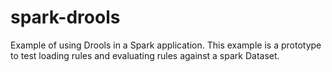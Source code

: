 # spark-drools
Example of using Drools in a Spark application. This example is a prototype to test loading rules and evaluating rules against a spark Dataset.
